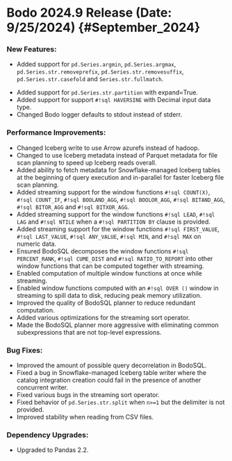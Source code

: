 # Bodo 2024.9 Release (Date: 9/25/2024) {#September_2024}

### New Features:

- Added support for `pd.Series.argmin`, `pd.Series.argmax`, `pd.Series.str.removeprefix`, `pd.Series.str.removesuffix`, `pd.Series.str.casefold` and `Series.str.fullmatch`.

* Added support for `pd.Series.str.partition` with expand=True.
* Added support for support `#!sql HAVERSINE` with Decimal input data type.
* Changed Bodo logger defaults to stdout instead of stderr.

### Performance Improvements:

- Changed Iceberg write to use Arrow azurefs instead of hadoop.
- Changed to use Iceberg metadata instead of Parquet metadata for file scan planning to speed up Iceberg reads overall.
- Added ability to fetch metadata for Snowflake-managed Iceberg tables at the beginning of query execution and in-parallel for faster Iceberg file scan planning.
- Added streaming support for the window functions `#!sql COUNT(X)`, `#!sql COUNT_IF`, `#!sql BOOLAND_AGG`, `#!sql BOOLOR_AGG`, `#!sql BITAND_AGG`, `#!sql BITOR_AGG` and `#!sql BITXOR_AGG`.
- Added streaming support for the window functions `#!sql LEAD`, `#!sql LAG` and `#!sql NTILE` when a `#!sql PARTITION BY` clause is provided.
- Added streaming support for the window functions `#!sql FIRST_VALUE`, `#!sql LAST_VALUE`, `#!sql ANY_VALUE`, `#!sql MIN`, and `#!sql MAX` on numeric data.
- Ensured BodoSQL decomposes the window functions `#!sql PERCENT_RANK`, `#!sql CUME_DIST` and `#!sql RATIO_TO_REPORT` into other window functions that can be computed together with streaming.
- Enabled computation of multiple window functions at once while streaming.
- Enabled window functions computed with an `#!sql OVER ()` window in streaming to spill data to disk, reducing peak memory utilization.
- Improved the quality of BodoSQL planner to reduce redundant computation.
- Added various optimizations for the streaming sort operator.
- Made the BodoSQL planner more aggressive with eliminating common subexpressions that are not top-level expressions.

### Bug Fixes:

- Improved the amount of possible query decorrelation in BodoSQL.
- Fixed a bug in Snowflake-managed Iceberg table writer where the catalog integration creation could fail in the presence of another concurrent writer.
- Fixed various bugs in the streaming sort operator.
- Fixed behavior of `pd.Series.str.split` when `n>=1` but the delimiter is not provided.
- Improved stability when reading from CSV files.

### Dependency Upgrades:

- Upgraded to Pandas 2.2.
